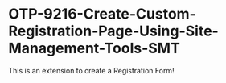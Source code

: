 # OTP-9216-Create-Custom-Registration-Page-Using-Site-Management-Tools-SMT
This is an extension to create a Registration Form!

